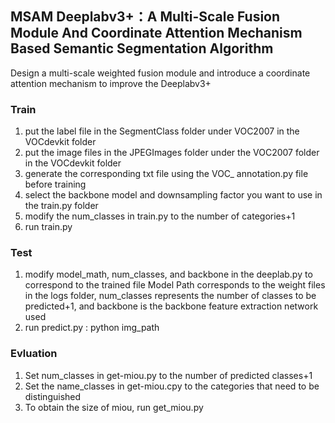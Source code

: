 ## MSAM Deeplabv3+：A Multi-Scale Fusion Module And Coordinate Attention Mechanism Based Semantic Segmentation Algorithm
Design a multi-scale weighted fusion module and introduce a coordinate attention mechanism to improve the Deeplabv3+

### Train
1. put the label file in the SegmentClass folder under VOC2007 in the VOCdevkit folder
2. put the image files in the JPEGImages folder under the VOC2007 folder in the VOCdevkit folder
3. generate the corresponding txt file using the VOC_ annotation.py file before training
4. select the backbone model and downsampling factor you want to use in the train.py folder
5. modify the num_classes in train.py to the number of categories+1
6. run train.py

### Test  
1. modify model_math, num_classes, and backbone in the deeplab.py to correspond to the trained file Model Path corresponds to the weight files in the logs folder, num_classes represents the number of classes to be predicted+1, and backbone is the backbone feature extraction network used
2. run predict.py : python img_path

### Evluation
1. Set num_classes in get-miou.py to the number of predicted classes+1
2. Set the name_classes in get-miou.cpy to the categories that need to be distinguished
3. To obtain the size of miou, run get_miou.py

